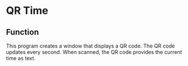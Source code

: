 # QR Time

## Function

This program creates a window that displays a QR code. The QR code updates every second. When scanned, the QR code provides the current time as text.